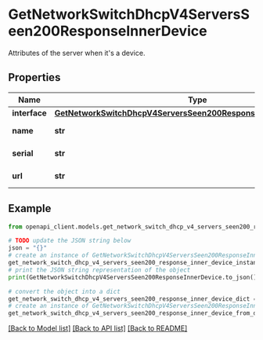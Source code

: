 # GetNetworkSwitchDhcpV4ServersSeen200ResponseInnerDevice

Attributes of the server when it's a device.

## Properties

Name | Type | Description | Notes
------------ | ------------- | ------------- | -------------
**interface** | [**GetNetworkSwitchDhcpV4ServersSeen200ResponseInnerDeviceInterface**](GetNetworkSwitchDhcpV4ServersSeen200ResponseInnerDeviceInterface.md) |  | [optional] 
**name** | **str** | Device name. | [optional] 
**serial** | **str** | Device serial. | [optional] 
**url** | **str** | Url link to device. | [optional] 

## Example

```python
from openapi_client.models.get_network_switch_dhcp_v4_servers_seen200_response_inner_device import GetNetworkSwitchDhcpV4ServersSeen200ResponseInnerDevice

# TODO update the JSON string below
json = "{}"
# create an instance of GetNetworkSwitchDhcpV4ServersSeen200ResponseInnerDevice from a JSON string
get_network_switch_dhcp_v4_servers_seen200_response_inner_device_instance = GetNetworkSwitchDhcpV4ServersSeen200ResponseInnerDevice.from_json(json)
# print the JSON string representation of the object
print(GetNetworkSwitchDhcpV4ServersSeen200ResponseInnerDevice.to_json())

# convert the object into a dict
get_network_switch_dhcp_v4_servers_seen200_response_inner_device_dict = get_network_switch_dhcp_v4_servers_seen200_response_inner_device_instance.to_dict()
# create an instance of GetNetworkSwitchDhcpV4ServersSeen200ResponseInnerDevice from a dict
get_network_switch_dhcp_v4_servers_seen200_response_inner_device_from_dict = GetNetworkSwitchDhcpV4ServersSeen200ResponseInnerDevice.from_dict(get_network_switch_dhcp_v4_servers_seen200_response_inner_device_dict)
```
[[Back to Model list]](../README.md#documentation-for-models) [[Back to API list]](../README.md#documentation-for-api-endpoints) [[Back to README]](../README.md)


